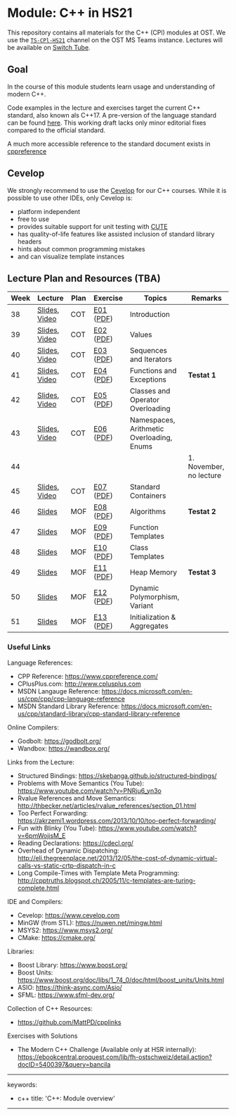 # Module: C++ in HS21

This repository contains all materials for the C++ (CPl) modules at OST.
We use the [`TS-CPl-HS21`](https://teams.microsoft.com/l/team/19%3aee9d1b0dc838423686a103f7b8cbf2c9%40thread.tacv2/conversations?groupId=40fb7d97-bf4e-48c6-b28c-681a2d2fdf04&tenantId=a6e70fa3-1c7a-4aa2-a25e-836eea52ca22) channel on the OST MS Teams instance.
Lectures will be available on [Switch Tube](https://tube.switch.ch/channels/889a82a4).

## Goal

In the course of this module students learn usage and understanding of modern C++.

Code examples in the lecture and exercises target the current C++ standard, also known als C++17.
A pre-version of the language standard can be found [here](http://www.open-std.org/jtc1/sc22/wg21/docs/papers/2017/n4659.pdf).
This working draft lacks only minor editorial fixes compared to the official standard.

A much more accessible reference to the standard document exists in [cppreference]( https://en.cppreference.com/w/)

## Cevelop

We strongly recommend to use the [Cevelop](https://www.cevelop.com) for our C++ courses.
While it is possible to use other IDEs, only Cevelop is:

- platform independent
- free to use
- provides suitable support for unit testing with [CUTE](https://www.cute-test.com)
- has quality-of-life features like assisted inclusion of standard library headers
- hints about common programming mistakes
- and can visualize template instances

## Lecture Plan and Resources (TBA)

| Week | Lecture                                                           | Plan | Exercise                                                                                | Topics                                                 | Remarks        |
|------|-------------------------------------------------------------------|------|-----------------------------------------------------------------------------------------|--------------------------------------------------------|----------------|
| 38   | [Slides](week01), [Video](https://tube.switch.ch/videos/41b34752) | COT  | [E01](week01/README.md) ([PDF](http://cxx.pages.gitlab.ost.ch/cpl/week01.pdf)) | Introduction                                           |                |
| 39   | [Slides](week02), [Video](https://tube.switch.ch/videos/af786ac1) | COT  | [E02](week02/README.md) ([PDF](http://cxx.pages.gitlab.ost.ch/cpl/week02.pdf)) | Values                                                 |                |
| 40   | [Slides](week03), [Video](https://tube.switch.ch/videos/0216adb3) | COT  | [E03](week03/README.md) ([PDF](http://cxx.pages.gitlab.ost.ch/cpl/week03.pdf)) | Sequences and Iterators                                |                |
| 41   | [Slides](week04), [Video](https://tube.switch.ch/videos/ffb06a12) | COT  | [E04](week04/README.md) ([PDF](http://cxx.pages.gitlab.ost.ch/cpl/week04.pdf)) | Functions and Exceptions                               | **Testat 1**   |
| 42   | [Slides](week05), [Video](https://tube.switch.ch/videos/3f9e7d90) | COT  | [E05](week05/README.md) ([PDF](http://cxx.pages.gitlab.ost.ch/cpl/week05.pdf)) | Classes and Operator Overloading                       |                |
| 43   | [Slides](week06), [Video](https://tube.switch.ch/videos/cb762743) | COT  | [E06](week06/README.md) ([PDF](http://cxx.pages.gitlab.ost.ch/cpl/week06.pdf)) | Namespaces, Arithmetic Overloading, Enums              |                |
| 44   |   |   |  |  | 1. November, no lecture               |
| 45   | [Slides](week07), [Video](https://tube.switch.ch/videos/a00095cb) | COT  | [E07](week07/README.md) ([PDF](http://cxx.pages.gitlab.ost.ch/cpl/week07.pdf)) | Standard Containers                                    |                |
| 46   | [Slides](week08)                                                  | MOF  | [E08](week08/README.md) ([PDF](http://cxx.pages.gitlab.ost.ch/cpl/week08.pdf)) | Algorithms                                             | **Testat 2**   |
| 47   | [Slides](week09)                                                  | MOF  | [E09](week09/README.md) ([PDF](http://cxx.pages.gitlab.ost.ch/cpl/week09.pdf)) | Function Templates                                     |                |
| 48   | [Slides](week10)                                                  | MOF  | [E10](week10/README.md) ([PDF](http://cxx.pages.gitlab.ost.ch/cpl/week10.pdf)) | Class Templates                                        |                |
| 49   | [Slides](week11)                                                  | MOF  | [E11](week11/README.md) ([PDF](http://cxx.pages.gitlab.ost.ch/cpl/week11.pdf)) | Heap Memory                                            | **Testat 3**   |
| 50   | [Slides](week12)                                                  | MOF  | [E12](week12/README.md) ([PDF](http://cxx.pages.gitlab.ost.ch/cpl/week12.pdf)) | Dynamic Polymorphism, Variant                          |                |
| 51   | [Slides](week13)                                                  | MOF  | [E13](week13/README.md) ([PDF](http://cxx.pages.gitlab.ost.ch/cpl/week13.pdf)) | Initialization & Aggregates                            |                |


### Useful Links

Language References:
- CPP Reference: https://www.cppreference.com/
- CPlusPlus.com: http://www.cplusplus.com
- MSDN Langauge Reference: https://docs.microsoft.com/en-us/cpp/cpp/cpp-language-reference
- MSDN Standard Library Reference: https://docs.microsoft.com/en-us/cpp/standard-library/cpp-standard-library-reference

Online Compilers:
- Godbolt: https://godbolt.org/
- Wandbox: https://wandbox.org/

Links from the Lecture:
- Structured Bindings: https://skebanga.github.io/structured-bindings/
- Problems with Move Semantics (You Tube): https://www.youtube.com/watch?v=PNRju6_yn3o
- Rvalue References and Move Semantics: http://thbecker.net/articles/rvalue_references/section_01.html
- Too Perfect Forwarding: https://akrzemi1.wordpress.com/2013/10/10/too-perfect-forwarding/
- Fun with Blinky (You Tube): https://www.youtube.com/watch?v=6pmWojisM_E
- Reading Declarations: https://cdecl.org/
- Overhead of Dynamic Dispatching: http://eli.thegreenplace.net/2013/12/05/the-cost-of-dynamic-virtual-calls-vs-static-crtp-dispatch-in-c
- Long Compile-Times with Template Meta Programming: http://cpptruths.blogspot.ch/2005/11/c-templates-are-turing-complete.html

IDE and Compilers:
- Cevelop: https://www.cevelop.com
- MinGW (from STL): https://nuwen.net/mingw.html
- MSYS2: https://www.msys2.org/
- CMake: https://cmake.org/

Libraries:
- Boost Library: https://www.boost.org/
- Boost Units: https://www.boost.org/doc/libs/1_74_0/doc/html/boost_units/Units.html
- ASIO: https://think-async.com/Asio/ 
- SFML: https://www.sfml-dev.org/

Collection of C++ Resources:
- https://github.com/MattPD/cpplinks

Exercises with Solutions
- The Modern C++ Challenge (Available only at HSR internally): https://ebookcentral.proquest.com/lib/fh-ostschweiz/detail.action?docID=5400397&query=bancila

---
keywords:
- c++
title: 'C++: Module overview'
---

